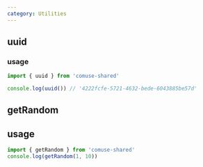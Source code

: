```yaml
---
category: Utilities
---
```


## uuid

### usage

```ts
import { uuid } from 'comuse-shared'

console.log(uuid()) // '4222fcfe-5721-4632-bede-6043885be57d'
```

## getRandom

## usage

```ts
import { getRandom } from 'comuse-shared'
console.log(getRandom(1, 10))
```
